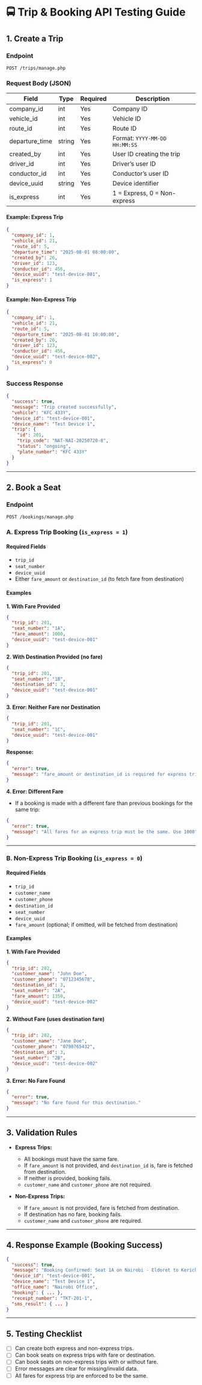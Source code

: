 # 🚍 Trip & Booking API Testing Guide

## 1. Create a Trip

### Endpoint
```
POST /trips/manage.php
```

### Request Body (JSON)
| Field         | Type    | Required | Description                                 |
|---------------|---------|----------|---------------------------------------------|
| company_id    | int     | Yes      | Company ID                                  |
| vehicle_id    | int     | Yes      | Vehicle ID                                  |
| route_id      | int     | Yes      | Route ID                                    |
| departure_time| string  | Yes      | Format: `YYYY-MM-DD HH:MM:SS`               |
| created_by    | int     | Yes      | User ID creating the trip                   |
| driver_id     | int     | Yes      | Driver’s user ID                            |
| conductor_id  | int     | Yes      | Conductor’s user ID                         |
| device_uuid   | string  | Yes      | Device identifier                           |
| is_express    | int     | Yes      | 1 = Express, 0 = Non-express                |

#### Example: Express Trip
```json
{
  "company_id": 1,
  "vehicle_id": 21,
  "route_id": 5,
  "departure_time": "2025-08-01 08:00:00",
  "created_by": 26,
  "driver_id": 123,
  "conductor_id": 456,
  "device_uuid": "test-device-001",
  "is_express": 1
}
```

#### Example: Non-Express Trip
```json
{
  "company_id": 1,
  "vehicle_id": 21,
  "route_id": 5,
  "departure_time": "2025-08-01 10:00:00",
  "created_by": 26,
  "driver_id": 123,
  "conductor_id": 456,
  "device_uuid": "test-device-002",
  "is_express": 0
}
```

### Success Response
```json
{
  "success": true,
  "message": "Trip created successfully",
  "vehicle": "KFC 433Y",
  "device_id": "test-device-001",
  "device_name": "Test Device 1",
  "trip": {
    "id": 201,
    "trip_code": "NAT-NAI-20250720-8",
    "status": "ongoing",
    "plate_number": "KFC 433Y"
  }
}
```

---

## 2. Book a Seat

### Endpoint
```
POST /bookings/manage.php
```

### A. Express Trip Booking (`is_express = 1`)

#### Required Fields
- `trip_id`
- `seat_number`
- `device_uuid`
- Either `fare_amount` or `destination_id` (to fetch fare from destination)

#### Examples

**1. With Fare Provided**
```json
{
  "trip_id": 201,
  "seat_number": "1A",
  "fare_amount": 1000,
  "device_uuid": "test-device-001"
}
```

**2. With Destination Provided (no fare)**
```json
{
  "trip_id": 201,
  "seat_number": "1B",
  "destination_id": 3,
  "device_uuid": "test-device-001"
}
```

**3. Error: Neither Fare nor Destination**
```json
{
  "trip_id": 201,
  "seat_number": "1C",
  "device_uuid": "test-device-001"
}
```
**Response:**
```json
{
  "error": true,
  "message": "fare_amount or destination_id is required for express trips."
}
```

**4. Error: Different Fare**
- If a booking is made with a different fare than previous bookings for the same trip:
```json
{
  "error": true,
  "message": "All fares for an express trip must be the same. Use 1000"
}
```

---

### B. Non-Express Trip Booking (`is_express = 0`)

#### Required Fields
- `trip_id`
- `customer_name`
- `customer_phone`
- `destination_id`
- `seat_number`
- `device_uuid`
- `fare_amount` (optional; if omitted, will be fetched from destination)

#### Examples

**1. With Fare Provided**
```json
{
  "trip_id": 202,
  "customer_name": "John Doe",
  "customer_phone": "0712345678",
  "destination_id": 3,
  "seat_number": "2A",
  "fare_amount": 1350,
  "device_uuid": "test-device-002"
}
```

**2. Without Fare (uses destination fare)**
```json
{
  "trip_id": 202,
  "customer_name": "Jane Doe",
  "customer_phone": "0798765432",
  "destination_id": 3,
  "seat_number": "2B",
  "device_uuid": "test-device-002"
}
```

**3. Error: No Fare Found**
```json
{
  "error": true,
  "message": "No fare found for this destination."
}
```

---

## 3. Validation Rules

- **Express Trips:**
  - All bookings must have the same fare.
  - If `fare_amount` is not provided, and `destination_id` is, fare is fetched from destination.
  - If neither is provided, booking fails.
  - `customer_name` and `customer_phone` are not required.

- **Non-Express Trips:**
  - If `fare_amount` is not provided, fare is fetched from destination.
  - If destination has no fare, booking fails.
  - `customer_name` and `customer_phone` are required.

---

## 4. Response Example (Booking Success)
```json
{
  "success": true,
  "message": "Booking Confirmed: Seat 1A on Nairobi - Eldoret to Kericho, Departure: 2025-07-16 08:15:27, Vehicle: KFC 433Y (Mini Bus). Fare: KES 1350.00. Safe journey!",
  "device_id": "test-device-001",
  "device_name": "Test Device 1",
  "office_name": "Nairobi Office",
  "booking": { ... },
  "receipt_number": "TKT-201-1",
  "sms_result": { ... }
}
```

---

## 5. Testing Checklist

- [ ] Can create both express and non-express trips.
- [ ] Can book seats on express trips with fare or destination.
- [ ] Can book seats on non-express trips with or without fare.
- [ ] Error messages are clear for missing/invalid data.
- [ ] All fares for express trip are enforced to be the same.
